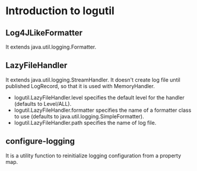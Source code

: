# Introduction to logutil

## Log4JLikeFormatter

It extends java.util.logging.Formatter.

## LazyFileHandler

It extends java.util.logging.StreamHandler.
It doesn't create log file until published LogRecord, so that it is used with MemoryHandler.

* logutil.LazyFileHandler.level specifies the default level for the handler (defaults to Level/ALL).
* logutil.LazyFileHandler.formatter specifies the name of a formatter class to use (defaults to java.util.logging.SimpleFormatter).
* logutil.LazyFileHandler.path specifies the name of log file.

## configure-logging

It is a utility function to reinitialize logging configuration from a property map.

